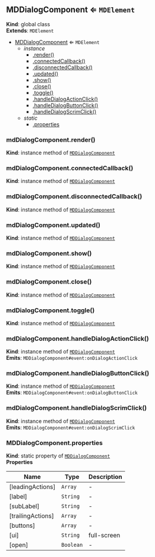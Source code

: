 <a name="MDDialogComponent"></a>

## MDDialogComponent ⇐ <code>MDElement</code>

**Kind**: global class  
**Extends**: <code>MDElement</code>

-   [MDDialogComponent](#MDDialogComponent) ⇐ <code>MDElement</code>
    -   _instance_
        -   [.render()](#MDDialogComponent+render)
        -   [.connectedCallback()](#MDDialogComponent+connectedCallback)
        -   [.disconnectedCallback()](#MDDialogComponent+disconnectedCallback)
        -   [.updated()](#MDDialogComponent+updated)
        -   [.show()](#MDDialogComponent+show)
        -   [.close()](#MDDialogComponent+close)
        -   [.toggle()](#MDDialogComponent+toggle)
        -   [.handleDialogActionClick()](#MDDialogComponent+handleDialogActionClick)
        -   [.handleDialogButtonClick()](#MDDialogComponent+handleDialogButtonClick)
        -   [.handleDialogScrimClick()](#MDDialogComponent+handleDialogScrimClick)
    -   _static_
        -   [.properties](#MDDialogComponent.properties)

<a name="MDDialogComponent+render"></a>

### mdDialogComponent.render()

**Kind**: instance method of [<code>MDDialogComponent</code>](#MDDialogComponent)  
<a name="MDDialogComponent+connectedCallback"></a>

### mdDialogComponent.connectedCallback()

**Kind**: instance method of [<code>MDDialogComponent</code>](#MDDialogComponent)  
<a name="MDDialogComponent+disconnectedCallback"></a>

### mdDialogComponent.disconnectedCallback()

**Kind**: instance method of [<code>MDDialogComponent</code>](#MDDialogComponent)  
<a name="MDDialogComponent+updated"></a>

### mdDialogComponent.updated()

**Kind**: instance method of [<code>MDDialogComponent</code>](#MDDialogComponent)  
<a name="MDDialogComponent+show"></a>

### mdDialogComponent.show()

**Kind**: instance method of [<code>MDDialogComponent</code>](#MDDialogComponent)  
<a name="MDDialogComponent+close"></a>

### mdDialogComponent.close()

**Kind**: instance method of [<code>MDDialogComponent</code>](#MDDialogComponent)  
<a name="MDDialogComponent+toggle"></a>

### mdDialogComponent.toggle()

**Kind**: instance method of [<code>MDDialogComponent</code>](#MDDialogComponent)  
<a name="MDDialogComponent+handleDialogActionClick"></a>

### mdDialogComponent.handleDialogActionClick()

**Kind**: instance method of [<code>MDDialogComponent</code>](#MDDialogComponent)  
**Emits**: <code>MDDialogComponent#event:onDialogActionClick</code>  
<a name="MDDialogComponent+handleDialogButtonClick"></a>

### mdDialogComponent.handleDialogButtonClick()

**Kind**: instance method of [<code>MDDialogComponent</code>](#MDDialogComponent)  
**Emits**: <code>MDDialogComponent#event:onDialogButtonClick</code>  
<a name="MDDialogComponent+handleDialogScrimClick"></a>

### mdDialogComponent.handleDialogScrimClick()

**Kind**: instance method of [<code>MDDialogComponent</code>](#MDDialogComponent)  
**Emits**: <code>MDDialogComponent#event:onDialogScrimClick</code>  
<a name="MDDialogComponent.properties"></a>

### MDDialogComponent.properties

**Kind**: static property of [<code>MDDialogComponent</code>](#MDDialogComponent)  
**Properties**

| Name              | Type                 | Description |
| ----------------- | -------------------- | ----------- |
| [leadingActions]  | <code>Array</code>   | -           |
| [label]           | <code>String</code>  | -           |
| [subLabel]        | <code>String</code>  | -           |
| [trailingActions] | <code>Array</code>   | -           |
| [buttons]         | <code>Array</code>   | -           |
| [ui]              | <code>String</code>  | full-screen |
| [open]            | <code>Boolean</code> | -           |
